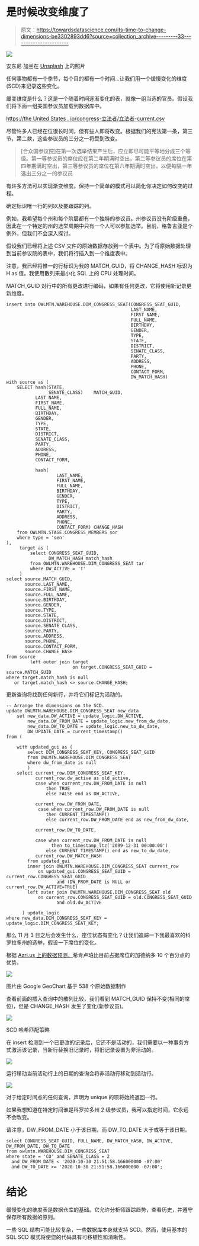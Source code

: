 # 是时候改变维度了

> 原文：<https://towardsdatascience.com/its-time-to-change-dimensions-be3302893dd6?source=collection_archive---------33----------------------->

![](img/bc152d05fabfc547bbb4dc8129fb36d6.png)

安东尼·加兰在 [Unsplash](https://unsplash.com/s/photos/constitution?utm_source=unsplash&utm_medium=referral&utm_content=creditCopyText) 上的照片

任何事物都有一个季节，每个目的都有一个时间…让我们用一个缓慢变化的维度(SCD)来记录这些变化。

缓变维度是什么？这是一个随着时间逐渐变化的表，就像一组当选的官员。假设我们将下面一组美国参议员加载到数据库中。

[https://the United States . io/congress-立法者/立法者-current.csv](https://theunitedstates.io/congress-legislators/legislators-current.csv)

尽管许多人已经在位很长时间，但有些人即将改变。根据我们的宪法第一条，第三节，第二款，这些参议员的三分之一将受到改变。

> [合众国参议院]在第一次选举结果产生后，应立即尽可能平等地分成三个等级。第一等参议员的席位应在第二年期满时空出，第二等参议员的席位在第四年期满时空出，第三等参议员的席位在第六年期满时空出，以便每隔一年选出三分之一的参议员

有许多方法可以实现渐变维度。保持一个简单的模式可以简化你决定如何改变的过程。

确定标识唯一行的列以及要跟踪的列。

例如，我希望每个州和每个阶层都有一个独特的参议员。州参议员没有阶级重叠，因此在一个特定的州的选举周期中只有一个人可以参加选举。目前，格鲁吉亚是个例外，但我们不会深入探讨。

假设我们已经将上述 CSV 文件的原始数据存放到一个表中。为了将原始数据处理到当前参议院的表中，我们将行插入到一个维度表中。

注意，我已经将惟一的行标识为我的 MATCH_GUID，将 CHANGE_HASH 标识为 H as 值。我使用散列来最小化 SQL 上的 CPU 处理时间。

MATCH_GUID 对行中的所有更改进行编码，如果有任何更改，它将使用新记录更新维度。

```
insert into OWLMTN.WAREHOUSE.DIM_CONGRESS_SEAT(CONGRESS_SEAT_GUID,
                                               LAST_NAME,
                                               FIRST_NAME,
                                               FULL_NAME,
                                               BIRTHDAY,
                                               GENDER,
                                               TYPE,
                                               STATE,
                                               DISTRICT,
                                               SENATE_CLASS,
                                               PARTY,
                                               ADDRESS,
                                               PHONE,
                                               CONTACT_FORM,
                                               DW_MATCH_HASH)
with source as (
    SELECT hash(STATE,
                SENATE_CLASS)    MATCH_GUID,
           LAST_NAME,
           FIRST_NAME,
           FULL_NAME,
           BIRTHDAY,
           GENDER,
           TYPE,
           STATE,
           DISTRICT,
           SENATE_CLASS,
           PARTY,
           ADDRESS,
           PHONE,
           CONTACT_FORM,

           hash(
                   LAST_NAME,
                   FIRST_NAME,
                   FULL_NAME,
                   BIRTHDAY,
                   GENDER,
                   TYPE,
                   DISTRICT,
                   PARTY,
                   ADDRESS,
                   PHONE,
                   CONTACT_FORM) CHANGE_HASH
    from OWLMTN.STAGE.CONGRESS_MEMBERS sor
    where type = 'sen'
),
     target as (
         select CONGRESS_SEAT_GUID,
                DW_MATCH_HASH match_hash
         from OWLMTN.WAREHOUSE.DIM_CONGRESS_SEAT tar
         where DW_ACTIVE = 'T'
     )
select source.MATCH_GUID,
       source.LAST_NAME,
       source.FIRST_NAME,
       source.FULL_NAME,
       source.BIRTHDAY,
       source.GENDER,
       source.TYPE,
       source.STATE,
       source.DISTRICT,
       source.SENATE_CLASS,
       source.PARTY,
       source.ADDRESS,
       source.PHONE,
       source.CONTACT_FORM,
       source.CHANGE_HASH
from source
         left outer join target
                         on target.CONGRESS_SEAT_GUID = source.MATCH_GUID
where target.match_hash is null
   or target.match_hash <> source.CHANGE_HASH;
```

更新查询将找到任何新行，并将它们标记为活动的。

```
-- Arrange the dimensions on the SCD.
update OWLMTN.WAREHOUSE.DIM_CONGRESS_SEAT new_data
    set new_data.DW_ACTIVE = update_logic.DW_ACTIVE,
        new_data.DW_FROM_DATE = update_logic.new_from_dw_date,
        new_data.DW_TO_DATE = update_logic.new_to_dw_date,
        DW_UPDATE_DATE = current_timestamp()
from (

    with updated_gui as (
        select DIM_CONGRESS_SEAT_KEY, CONGRESS_SEAT_GUID
        from OWLMTN.WAREHOUSE.DIM_CONGRESS_SEAT
        where dw_from_date is null
        )
    select current_row.DIM_CONGRESS_SEAT_KEY,
           current_row.dw_active as old_active,
           case when current_row.DW_FROM_DATE is null
               then TRUE
               else FALSE end as DW_ACTIVE,

           current_row.DW_FROM_DATE,
            case when current_row.DW_FROM_DATE is null
               then CURRENT_TIMESTAMP()
               else current_row.DW_FROM_DATE end as new_from_dw_date,

           current_row.DW_TO_DATE,

           case when current_row.DW_FROM_DATE is null
                 then to_timestamp_ltz('2099-12-31 00:00:00')
               else CURRENT_TIMESTAMP() end as new_to_dw_date,
           current_row.DW_MATCH_HASH
        from updated_gui
        inner join OWLMTN.WAREHOUSE.DIM_CONGRESS_SEAT current_row
            on updated_gui.CONGRESS_SEAT_GUID = current_row.CONGRESS_SEAT_GUID
                   and (DW_FROM_DATE is NULL or current_row.DW_ACTIVE=TRUE)
        left outer join OWLMTN.WAREHOUSE.DIM_CONGRESS_SEAT old
            on current_row.CONGRESS_SEAT_GUID = old.CONGRESS_SEAT_GUID
                   and old.dw_ACTIVE

      ) update_logic
where new_data.DIM_CONGRESS_SEAT_KEY = update_logic.DIM_CONGRESS_SEAT_KEY;
```

那么 11 月 3 日之后会发生什么，座位状态有变化？让我们追踪一下我最喜欢的科罗拉多州的选举，假设一下席位的变化。

根据 [Azri.us 上的数据预测，](https://azri.us/)希肯卢珀比目前占据席位的加德纳多 10 个百分点的优势。

![](img/eec625418933104855ae6e2b6cc39208.png)

图片由 Google GeoChart 基于 538 个原始数据制作

查看前面的插入查询中的散列比较，我们看到 MATCH_GUID 保持不变(相同的席位)，但是 CHANGE_HASH 发生了变化(新参议员)。

![](img/daab5b0e2a77590485d6837618e5991f.png)

SCD 哈希匹配策略

在 insert 检测到一个已更改的记录后，它还不是活动的，我们需要以一种事务方式激活该记录，当新行替换旧记录时，将旧记录设置为非活动的。

![](img/6192dbda62381345882c154e1fdcef29.png)

运行移动当前活动行上的日期的查询会将非活动行移动到活动行。

![](img/6e6b079babbd22e4eaae8db124a8ca97.png)

对于给定时间点的任何查询，声明为 unique 的项将始终返回一行。

如果我想知道在特定时间谁是科罗拉多州 2 级参议员，我可以指定时间，它永远不会改变。

请注意，DW_FROM_DATE 小于该日期，而 DW_TO_DATE 大于或等于该日期。

```
select CONGRESS_SEAT_GUID, FULL_NAME, DW_MATCH_HASH, DW_ACTIVE, DW_FROM_DATE, DW_TO_DATE
from owlmtn.WAREHOUSE.DIM_CONGRESS_SEAT
where state = 'CO' and SENATE_CLASS = 2
  and DW_FROM_DATE < '2020-10-30 21:51:58.166000000 -07:00'
  and DW_TO_DATE >= '2020-10-30 21:51:58.166000000 -07:00';
```

# 结论

缓慢变化的维度表是数据仓库的基础。它允许分析师跟踪趋势，查看历史，并遵守保存所有数据的原则。

一些 SQL 结构可能比较复杂，一些数据库本身就支持 SCD。然而，使用基本的 SQL SCD 模式将使您的代码具有可移植性和清晰性。